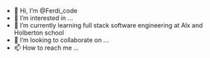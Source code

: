 - 👋 Hi, I’m @Ferdi_code
- 👀 I’m interested in ...
- 🌱 I’m currently learning full stack software engineering at Alx and Holberton school 
- 💞️ I’m looking to collaborate on ...
- 📫 How to reach me ...

<!---
MeFerdi/MeFerdi is a ✨ special ✨ repository because its `README.md` (this file) appears on your GitHub profile.
You can click the Preview link to take a look at your changes.
--->
